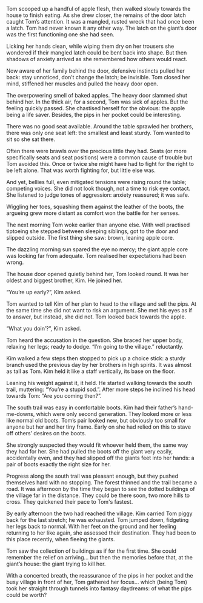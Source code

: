 Tom scooped up a handful of apple flesh, then walked slowly towards the house to finish eating. As she drew closer, the remains of the door latch caught Tom’s attention. It was a mangled, rusted wreck that had once been a latch. Tom had never known it any other way. The latch on the giant’s door was the first functioning one she had seen.

Licking her hands clean, while wiping them dry on her trousers she wondered if their mangled latch could be bent back into shape. But then shadows of anxiety arrived as she remembered how others would react.

Now aware of her family behind the door, defensive instincts pulled her back: stay unnoticed, don’t change the latch; be invisible. Tom closed her mind, stiffened her muscles and pulled the heavy door open.

The overpowering smell of baked apples. The heavy door slammed shut behind her. In the thick air, for a second, Tom was sick of apples. But the feeling quickly passed. She chastised herself for the obvious: the apple being a life saver. Besides, the pips in her pocket could be interesting.

There was no good seat available. Around the table sprawled her brothers, there was only one seat left: the smallest and least sturdy. Tom wanted to sit so she sat there.

Often there were brawls over the precious little they had. Seats (or more specifically seats and seat positions) were a common cause of trouble but Tom avoided this. Once or twice she might have had to fight for the right to be left alone. That was worth fighting for, but little else was.

And yet, bellies full, even mitigated tensions were rising round the table; competing voices. She did not look though, not a time to risk eye contact. She listened to judge tones of aggression: anxiety reassured; it was safe.

Wiggling her toes, squashing them against the leather of the boots, the argueing grew more distant as comfort won the battle for her senses.

The next morning Tom woke earlier than anyone else. With well practised tiptoeing she stepped between sleeping siblings, got to the door and slipped outside. The first thing she saw: brown, leaning apple core.

The dazzling morning sun spared the eye no mercy; the giant apple core was looking far from adequate. Tom realised her expectations had been wrong.

The house door opened quietly behind her, Tom looked round. It was her oldest and biggest brother, Kim. He joined her. 

“You’re up early?”, Kim asked.

Tom wanted to tell Kim of her plan to head to the village and sell the pips. At the same time she did not want to risk an argument. She met his eyes as if to answer, but instead, she did not. Tom looked back towards the apple.

“What you doin’?”, Kim asked.

Tom heard the accusation in the question. She braced her upper body, relaxing her legs; ready to dodge. “I’m going to the village.” reluctantly.

Kim walked a few steps then stopped to pick up a choice stick: a sturdy branch used the previous day by her brothers in high spirits. It was almost as tall as Tom. Kim held it like a staff vertically, its base on the floor.

Leaning his weight against it, it held. He started walking towards the south trail, muttering: “You’re a stupid sod.”. After more steps he inclined his head towards Tom: “Are you coming then?”.

The south trail was easy in comfortable boots. Kim had their father’s hand-me-downs, which were only second generation. They looked more or less like normal old boots. Tom’s pair looked new, but obviously too small for anyone but her and her tiny frame. Early on she had relied on this to stave off others’ desires on the boots.

She strongly suspected they would fit whoever held them, the same way they had for her. She had pulled the boots off the giant very easily, accidentally even, and they had slipped off the giants feet into her hands: a pair of boots exactly the right size for her.

Progress along the south trail was pleasant enough, but they pushed themselves hard with no stopping. The forest thinned and the trail became a road. It was afternoon by the time they began to see the dotted buildings of the village far in the distance. They could be there soon, two more hills to cross. They quickened their pace to Tom's fastest.

By early afternoon the two had reached the village. Kim carried Tom piggy back for the last stretch; he was exhausted. Tom jumped down, fidgeting her legs back to normal. With her feet on the ground and her feeling returning to her like again, she assessed their destination. They had been to this place recently, when fleeing the giants.

Tom saw the collection of buildings as if for the first time. She could remember the relief on arriving... but then the memories before that, at the giant’s house: the giant trying to kill her.

With a concerted breath, the reassurance of the pips in her pocket and the busy village in front of her, Tom gathered her focus... which (being Tom) took her straight through tunnels into fantasy daydreams: of what the pips could be worth?
